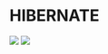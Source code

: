 # HIBERNATE
<img src="https://github.com/sanskarram981/HIBERNATE/assets/71223200/733eb9c7-08b7-4dcf-8b9e-a7054403f0f5">
<img src="https://github.com/sanskarram981/HIBERNATE/assets/71223200/906a6460-3b13-438f-8aaa-e3bd80265582">
